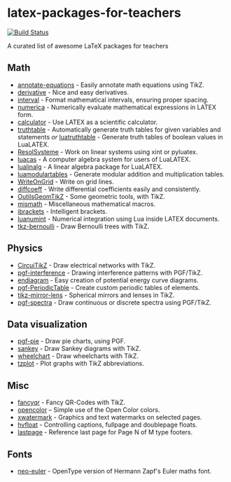 # latex-packages-for-teachers

[![Build Status](https://app.travis-ci.com/maphy-psd/latex-packages-for-teachers.svg?branch=main)](https://app.travis-ci.com/maphy-psd/latex-packages-for-teachers)

A curated list of awesome LaTeX packages for teachers


## Math
-   [annotate-equations](https://www.ctan.org/pkg/annotate-equations) - Easily annotate math equations using TikZ.
-   [derivative](https://www.ctan.org/pkg/derivative) - Nice and easy derivatives.
-   [interval](https://ctan.org/pkg/interval) - Format mathematical intervals, ensuring proper spacing.
-   [numerica](https://www.ctan.org/pkg/numerica) - Numerically evaluate mathematical expressions in LATEX form.
-   [calculator](https://www.ctan.org/pkg/calculator) - Use LATEX as a scientific calculator.
-   [truthtable](https://www.ctan.org/pkg/truthtable) - Automatically generate truth tables for given variables and statements *or* [luatruthtable](https://www.ctan.org/pkg/luatruthtable) - Generate truth tables of boolean values in LuaLATEX.
-   [ResolSysteme](https://www.ctan.org/pkg/resolsysteme) - Work on linear systems using xint or pyluatex.
-   [luacas](https://www.ctan.org/pkg/luacas) - A computer algebra system for users of LuaLATEX.
-   [lualinalg](https://www.ctan.org/pkg/lualinalg) - A linear algebra package for LuaLATEX.
-   [luamodulartables](https://www.ctan.org/pkg/luamodulartables) - Generate modular addition and multiplication tables.
-   [WriteOnGrid](https://www.ctan.org/pkg/writeongrid) - Write on grid lines.
-   [diffcoeff](https://www.ctan.org/pkg/diffcoeff) - Write differential coefficients easily and consistently.
-   [OutilsGeomTikZ](https://www.ctan.org/pkg/outilsgeomtikz) - Some geometric tools, with TikZ.
-   [mismath](https://www.ctan.org/pkg/mismath) - Miscellaneous mathematical macros.
-   [ibrackets](https://www.ctan.org/pkg/ibrackets) - Intelligent brackets.
-   [luanumint](https://www.ctan.org/pkg/luanumint) - Numerical integration using Lua inside LATEX documents.
-   [tkz-bernoulli](https://www.ctan.org/pkg/tkz-bernoulli) - Draw Bernoulli trees with TikZ.

## Physics
-   [CircuiTikZ](https://www.ctan.org/pkg/circuitikz) - Draw electrical networks with TikZ.
-   [pgf-interference](https://www.ctan.org/pkg/pgf-interference) - Drawing interference patterns with PGF/TikZ.
-   [endiagram](https://www.ctan.org/pkg/endiagram) - Easy creation of potential energy curve diagrams.
-   [pgf-PeriodicTable](https://www.ctan.org/pkg/pgf-periodictable) - Create custom periodic tables of elements.
-   [tikz-mirror-lens](https://www.ctan.org/pkg/tikz-mirror-lens) - Spherical mirrors and lenses in TikZ.
-   [pgf-spectra](http://www.ctan.org/tex-archive/graphics/pgf/contrib/pgf-spectra) - Draw continuous or discrete spectra using PGF/TikZ.

## Data visualization
-   [pgf-pie](https://www.ctan.org/pkg/pgf-pie) - Draw pie charts, using PGF.
-   [sankey](https://www.ctan.org/pkg/sankey) - Draw Sankey diagrams with TikZ.
-   [wheelchart](https://www.ctan.org/pkg/wheelchart) - Draw wheelcharts with TikZ.
-   [tzplot](https://www.ctan.org/pkg/tzplot) - Plot graphs with TikZ abbreviations.

## Misc
-   [fancyqr](https://www.ctan.org/pkg/fancyqr) - Fancy QR-Codes with TikZ.
-   [opencolor](https://www.ctan.org/pkg/opencolor) – Simple use of the Open Color colors.
-   [xwatermark](https://ctan.org/pkg/xwatermark?lang=de) - Graphics and text watermarks on selected pages.
-   [hvfloat](https://www.ctan.org/pkg/hvfloat) - Controlling captions, fullpage and doublepage floats.
-   [lastpage](https://www.ctan.org/pkg/lastpage) - Reference last page for Page N of M type footers.

## Fonts
-   [neo-euler](https://www.ctan.org/pkg/neo-euler) - OpenType version of Hermann Zapf's Euler maths font.

